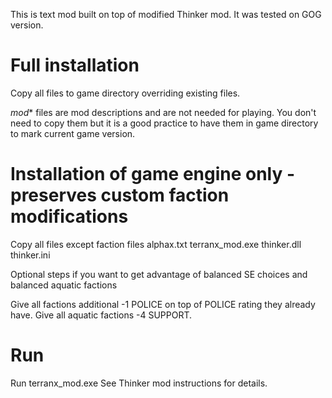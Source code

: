 This is text mod built on top of modified Thinker mod.
It was tested on GOG version.

Full installation
===================================================================================

Copy all files to game directory overriding existing files.

_mod_* files are mod descriptions and are not needed for playing.
You don't need to copy them but it is a good practice to have them in game directory to mark current game version.


Installation of game engine only - preserves custom faction modifications
===================================================================================

Copy all files except faction files
alphax.txt
terranx_mod.exe
thinker.dll
thinker.ini

Optional steps if you want to get advantage of balanced SE choices and balanced aquatic factions

Give all factions additional -1 POLICE on top of POLICE rating they already have.
Give all aquatic factions -4 SUPPORT.


Run
===================================================================================

Run terranx_mod.exe
See Thinker mod instructions for details.

